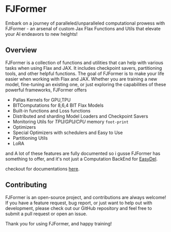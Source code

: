 # FJFormer

Embark on a journey of paralleled/unparalleled computational prowess with FJFormer - an arsenal of custom Jax Flax
Functions and Utils that elevate your AI endeavors to new heights!

## Overview

FJFormer is a collection of functions and utilities that can help with various tasks when using Flax and JAX. It
includes
checkpoint savers, partitioning tools, and other helpful functions.
The goal of FJFormer is to make your life easier when working with Flax and JAX. Whether you are training a new model,
fine-tuning an existing one, or just exploring the capabilities of these powerful frameworks, FJFormer offers

- Pallas Kernels for GPU,TPU
- BITComputations for 8,6,4 BIT Flax Models
- Built-in functions and Loss functions
- Distributed and sharding Model Loaders and Checkpoint Savers
- Monitoring Utils for *TPU/GPU/CPU* memory `foot-print`
- Optimizers
- Special Optimizers with schedulers and Easy to Use
- Partitioning Utils
- LoRA

and A lot of these features are fully documented so i gusse FJFormer has something
to offer, and it's not just a Computation BackEnd for [EasyDel](https://github.com/erfanzar/EasyDel).

checkout for documentations [here](https://erfanzar.github.io/FJFormer/).

## Contributing

FJFormer is an open-source project, and contributions are always welcome! If you have a feature request, bug report, or
just want to help out with development, please check out our GitHub repository and feel free to submit a pull request or
open an issue.

Thank you for using FJFormer, and happy training!

